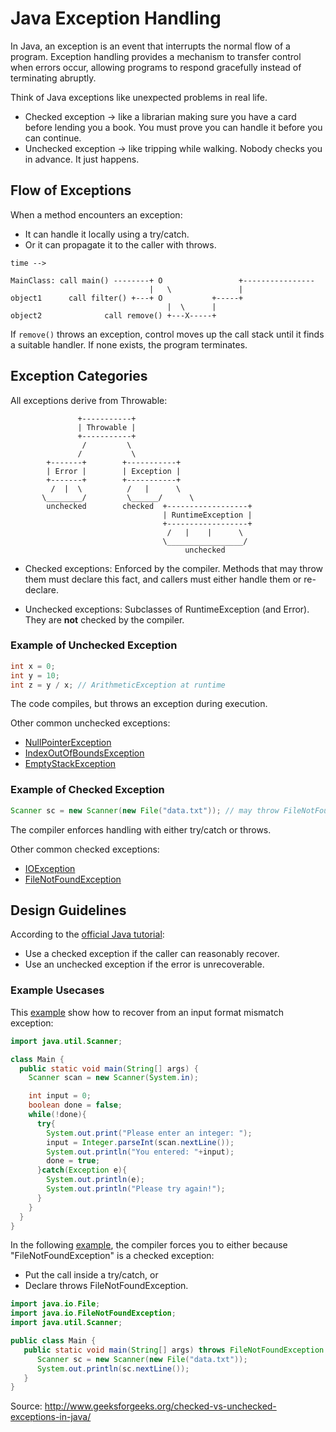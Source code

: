 # Java Exception Handling

In Java, an exception is an event that interrupts the normal flow of a program. Exception handling provides a mechanism to transfer control when errors occur, allowing programs to respond gracefully instead of terminating abruptly.

Think of Java exceptions like unexpected problems in real life.
* Checked exception → like a librarian making sure you have a card before lending you a book. You must prove you can handle it before you can continue.
* Unchecked exception → like tripping while walking. Nobody checks you in advance. It just happens.

## Flow of Exceptions

When a method encounters an exception:
* It can handle it locally using a try/catch.
* Or it can propagate it to the caller with throws.

```
time -->

MainClass: call main() --------+ O                 +----------------
                               |   \               |
object1	     call filter() +---+ O           +-----+
                                   |  \      |
object2              call remove() +---X-----+
```

If `remove()` throws an exception, control moves up the call stack until it finds a suitable handler. If none exists, the program terminates.

## Exception Categories

All exceptions derive from Throwable:
```
               +-----------+
               | Throwable |
               +-----------+
                /         \
               /           \
        +-------+        +-----------+
        | Error |        | Exception |
        +-------+        +-----------+
         /  |  \          /   |      \
       \________/	      \______/      \
        unchecked        checked  +------------------+
                                  | RuntimeException |
                                  +------------------+
                                   /   |    |      \
                                  \_________________/
                                       unchecked

```
* Checked exceptions: Enforced by the compiler. Methods that may throw them must declare this fact, and callers must either handle them or re-declare.

* Unchecked exceptions: Subclasses of RuntimeException (and Error). They are **not**  checked by the compiler.


### Example of Unchecked Exception
```java
int x = 0;
int y = 10;
int z = y / x; // ArithmeticException at runtime
```
The code compiles, but throws an exception during execution.

Other common unchecked exceptions:
* [NullPointerException](https://docs.oracle.com/javase/7/docs/api/java/lang/NullPointerException.html)
* [IndexOutOfBoundsException](https://docs.oracle.com/javase/7/docs/api/java/lang/IndexOutOfBoundsException.html)
* [EmptyStackException](https://docs.oracle.com/javase/7/docs/api/java/util/EmptyStackException.html)

### Example of Checked Exception
```java
Scanner sc = new Scanner(new File("data.txt")); // may throw FileNotFoundException
```
The compiler enforces handling with either try/catch or throws.

Other common checked exceptions:
* [IOException](https://docs.oracle.com/javase/7/docs/api/java/io/IOException.html)
* [FileNotFoundException](https://docs.oracle.com/javase/7/docs/api/java/io/FileNotFoundException.html)

## Design Guidelines

According to the [official Java tutorial](http://docs.oracle.com/javase/tutorial/essential/exceptions/runtime.html):
* Use a checked exception if the caller can reasonably recover.
* Use an unchecked exception if the error is unrecoverable.

### Example Usecases

This [example](https://replit.com/@lubaochuan/DapperKeenAstrophysics#Main.java) show how to recover from an input format mismatch exception:
```java
import java.util.Scanner;

class Main {
  public static void main(String[] args) {
    Scanner scan = new Scanner(System.in);

    int input = 0;
    boolean done = false;
    while(!done){
      try{
        System.out.print("Please enter an integer: ");
        input = Integer.parseInt(scan.nextLine());
        System.out.println("You entered: "+input);
        done = true;
      }catch(Exception e){
        System.out.println(e);
        System.out.println("Please try again!");
      }
    }
  }
}
```

In the following [example](https://replit.com/@lubaochuan/DapperKeenAstrophysics#Main2.java), the compiler forces you to either
because "FileNotFoundException" is a checked exception:
* Put the call inside a try/catch, or
* Declare throws FileNotFoundException.

```java
import java.io.File;
import java.io.FileNotFoundException;
import java.util.Scanner;

public class Main {
   public static void main(String[] args) throws FileNotFoundException {
      Scanner sc = new Scanner(new File("data.txt"));
      System.out.println(sc.nextLine());
   }
}
```

Source: http://www.geeksforgeeks.org/checked-vs-unchecked-exceptions-in-java/